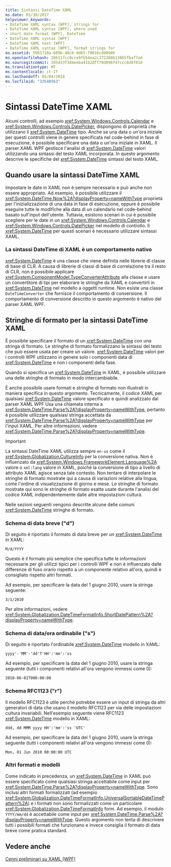 ```yaml
---
title: Sintassi DateTime XAML
ms.date: 03/30/2017
helpviewer_keywords:
- DateTime XAML syntax [WPF], strings for
- DateTime XAML syntax [WPF], where used
- short date format [WPF], DateTime
- DateTime XAML syntax [WPF]
- DateTime XAML text [WPF]
- DateTime XAML syntax [WPF], format strings for
ms.assetid: 5901710a-609b-40c8-9d65-f0016cd9090b
ms.openlocfilehash: 286117cc0cce9fb54ea2c372360b13865fba77ad
ms.sourcegitcommit: 3d5d33f384eeba41b2dff79d096f47ccc8d8f03d
ms.translationtype: MT
ms.contentlocale: it-IT
ms.lasthandoff: 05/04/2018
ms.locfileid: "33540563"
---
```

# <a name="datetime-xaml-syntax"></a>Sintassi DateTime XAML
Alcuni controlli, ad esempio <xref:System.Windows.Controls.Calendar> e <xref:System.Windows.Controls.DatePicker>, dispongono di proprietà che utilizzano il <xref:System.DateTime> tipo. Anche se una data o un'ora iniziale per questi controlli viene in genere specificata nel code-behind in fase di esecuzione, è possibile specificare una data o un'ora iniziale in XAML. Il parser XAML WPF gestisce l'analisi di <xref:System.DateTime> valori utilizzando una sintassi del testo XAML incorporata. In questo argomento descrive le specifiche del <xref:System.DateTime> sintassi del testo XAML.  
  
  
<a name="where_datetime_xaml_syntax_is_used"></a>   
## <a name="when-to-use-datetime-xaml-syntax"></a>Quando usare la sintassi DateTime XAML  
 Impostare le date in XAML non è sempre necessario e può anche non essere appropriato. Ad esempio, è possibile utilizzare il <xref:System.DateTime.Now%2A?displayProperty=nameWithType> proprietà per l'inizializzazione di una data in fase di esecuzione, oppure è possibile eseguire tutte le modifiche alla data di un calendario nel code-behind basato sull'input dell'utente. Tuttavia, esistono scenari in cui è possibile scegliere per le date in un <xref:System.Windows.Controls.Calendar> e <xref:System.Windows.Controls.DatePicker> nel modello di controllo. Il <xref:System.DateTime> per questi scenari è necessario utilizzare sintassi XAML.  
  
### <a name="datetime-xaml-syntax-is-a-native-behavior"></a>La sintassi DateTime di XAML è un comportamento nativo  
 <xref:System.DateTime> è una classe che viene definita nelle librerie di classe di base di CLR. A causa di librerie di classi di base di correlazione tra il resto di CLR, non è possibile applicare <xref:System.ComponentModel.TypeConverterAttribute> alla classe e usare un convertitore di tipi per elaborare le stringhe da XAML e convertirli in <xref:System.DateTime> nel modello a oggetti runtime. Non esiste una classe `DateTimeConverter` che fornisce il comportamento di conversione. Il comportamento di conversione descritto in questo argomento è nativo del parser XAML WPF.  
  
<a name="format_strings_for_datetime_xaml_syntax"></a>   
## <a name="format-strings-for-datetime-xaml-syntax"></a>Stringhe di formato per la sintassi DateTime XAML  
 È possibile specificare il formato di un <xref:System.DateTime> con una stringa di formato. Le stringhe di formato formalizzano la sintassi del testo che può essere usata per creare un valore. <xref:System.DateTime> valori per i controlli WPF utilizzano in genere solo i componenti data di <xref:System.DateTime> e non i componenti della fase.  
  
 Quando si specifica un <xref:System.DateTime> in XAML, è possibile utilizzare una delle stringhe di formato in modo intercambiabile.  
  
 È anche possibile usare formati e stringhe di formato non illustrati in maniera specifica in questo argomento. Tecnicamente, il codice XAML per qualsiasi <xref:System.DateTime> valore specificato e quindi analizzato dal parser XAML WPF Usa una chiamata interna a <xref:System.DateTime.Parse%2A?displayProperty=nameWithType>, pertanto è possibile utilizzare qualsiasi stringa accettata da <xref:System.DateTime.Parse%2A?displayProperty=nameWithType> per l'input XAML. Per altre informazioni, vedere <xref:System.DateTime.Parse%2A?displayProperty=nameWithType>.  
  
> [!IMPORTANT]
>  La sintassi DateTime XAML utilizza sempre `en-us` come il <xref:System.Globalization.CultureInfo> per la conversione nativa. Non è influenzato da <xref:System.Windows.FrameworkElement.Language%2A> valore o `xml:lang` valore in XAML, poiché la conversione di tipo a livello di attributo XAML agisce senza tale contesto. Non tentare di interpolare le stringhe di formato mostrate qui a causa di variazioni relative alla lingua, come l'ordine di visualizzazione di giorno e mese. Le stringhe di formato mostrate qui sono le stringhe di formato esatte usate durante l'analisi del codice XAML indipendentemente dalle altre impostazioni cultura.  
  
 Nelle sezioni seguenti vengono descritte alcune delle comuni <xref:System.DateTime> stringhe di formato.  
  
### <a name="short-date-pattern-d"></a>Schema di data breve ("d")  
 Di seguito è riportato il formato di data breve per un <xref:System.DateTime> in XAML:  
  
 `M/d/YYYY`  
  
 Questo è il formato più semplice che specifica tutte le informazioni necessarie per gli utilizzi tipici per i controlli WPF e non è influenzato dalle differenze di fuso orario rispetto a un componente relativo all'ora, quindi è consigliato rispetto altri formati.  
  
 Ad esempio, per specificare la data del 1 giugno 2010, usare la stringa seguente:  
  
 `3/1/2010`  
  
 Per altre informazioni, vedere <xref:System.Globalization.DateTimeFormatInfo.ShortDatePattern%2A?displayProperty=nameWithType>.  
  
### <a name="sortable-datetime-pattern-s"></a>Schema di data/ora ordinabile ("s")  
 Di seguito è riportato l'ordinabile <xref:System.DateTime> modello in XAML:  
  
 `yyyy'-'MM'-'dd'T'HH':'mm':'ss`  
  
 Ad esempio, per specificare la data del 1 giugno 2010, usare la stringa seguente (tutti i componenti relativi all'ora vengono immessi come 0):  
  
 `2010-06-01T000:00:00`  
  
### <a name="rfc1123-pattern-r"></a>Schema RFC1123 ("r")  
 Il modello RFC1123 è utile perché potrebbe essere un input di stringa da altri generatori di data che usano il modello RFC1123 per via delle impostazioni cultura invariabili. Nell'esempio seguente viene RFC1123 <xref:System.DateTime> modello in XAML:  
  
 `ddd, dd MMM yyyy HH':'mm':'ss 'UTC'`  
  
 Ad esempio, per specificare la data del 1 giugno 2010, usare la stringa seguente (tutti i componenti relativi all'ora vengono immessi come 0):  
  
 `Mon, 01 Jun 2010 00:00:00 UTC`  
  
### <a name="other-formats-and-patterns"></a>Altri formati e modelli  
 Come indicato in precedenza, un <xref:System.DateTime> in XAML può essere specificato come qualsiasi stringa accettabile come input per <xref:System.DateTime.Parse%2A?displayProperty=nameWithType>. Sono inclusi altri formati formalizzati (ad esempio <xref:System.Globalization.DateTimeFormatInfo.UniversalSortableDateTimePattern%2A>) e i formati non sono formalizzati come un particolare <xref:System.Globalization.DateTimeFormatInfo> form. Ad esempio, il modulo `YYYY/mm/dd` è accettabile come input per <xref:System.DateTime.Parse%2A?displayProperty=nameWithType>. Questo argomento non tenta di descrivere tutti i possibili formati che funzionano e invece consiglia il formato di data breve come pratica standard.  
  
## <a name="see-also"></a>Vedere anche  
 [Cenni preliminari su XAML (WPF)](../../../../docs/framework/wpf/advanced/xaml-overview-wpf.md)
